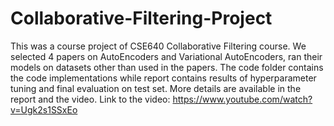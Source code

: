 # Collaborative-Filtering-Project
This was a course project of CSE640 Collaborative Filtering course. We selected 4 papers on AutoEncoders and Variational AutoEncoders, ran their models on datasets other than used in the papers. 
The code folder contains the code implementations while report contains results of hyperparameter tuning and final evaluation on test set. More details are available in the report and the video.
Link to the video: https://www.youtube.com/watch?v=Ugk2s1SSxEo
